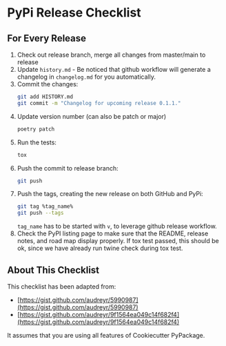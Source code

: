 # PyPi Release Checklist

## For Every Release

1. Check out release branch, merge all changes from master/main to release
1. Update `history.md` - Be noticed that github workflow will generate a changelog
in `changelog.md` for you automatically.
1. Commit the changes:
    ```bash
    git add HISTORY.md
    git commit -m "Changelog for upcoming release 0.1.1."
    ```
3. Update version number (can also be patch or major)
    ```bash
    poetry patch
    ```
4. Run the tests:
    ```bash
    tox
    ```
5. Push the commit to release branch:
    ```bash
    git push
    ```
6. Push the tags, creating the new release on both GitHub and PyPi:
    ```bash
    git tag %tag_name%
    git push --tags
    ```
    `tag_name` has to be started with `v`, to leverage github release workflow.
7. Check the PyPI listing page to make sure that the README, release
notes, and road map display properly. If tox test passed, this should be ok, since
we have already run twine check during tox test.

## About This Checklist

This checklist has been adapted from:

- [https://gist.github.com/audreyr/5990987](https://gist.github.com/audreyr/5990987)
- [https://gist.github.com/audreyr/9f1564ea049c14f682f4](https://gist.github.com/audreyr/9f1564ea049c14f682f4)

It assumes that you are using all features of Cookiecutter PyPackage.
